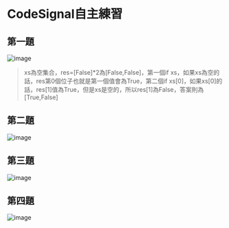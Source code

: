 # CodeSignal自主練習
## 第一題
![image](https://github.com/hans0517/hans/blob/master/CodeSignal/images/CodeSignal-1.png)
> xs為空集合，res=[False]*2為[False,False]，第一個if xs，如果xs為空的話，res第0個位子也就是第一個值會為True，第二個if xs[0]，如果xs[0]的話，res[1]值為True，但是xs是空的，所以res[1]為False，答案則為[True,False]

## 第二題
![image](https://github.com/hans0517/hans/blob/master/CodeSignal/images/CodeSignal-2.png)

## 第三題
![image](https://github.com/hans0517/hans/blob/master/CodeSignal/images/CodeSignal-3.png)

## 第四題
![image](https://github.com/hans0517/hans/blob/master/CodeSignal/images/CodeSignal-4.png)
